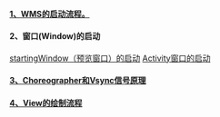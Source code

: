 #### [1、WMS的启动流程。](http://gityuan.com/2017/01/08/windowmanger/)


#### 2、窗口(Window)的启动

  [startingWindow（预览窗口）的启动](http://gityuan.com/2017/01/15/wms_starting_window/)
  [Activity窗口的启动](http://gityuan.com/2017/01/22/start-activity-wms/)
  
#### [3、Choreographer和Vsync信号原理](http://gityuan.com/2017/02/25/choreographer/)

#### [4、View的绘制流程](https://blog.csdn.net/yanbober/article/details/46128379/)





